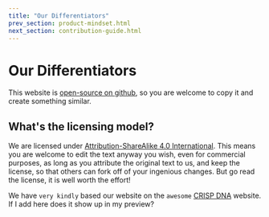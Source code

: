 ```yaml
---
title: "Our Differentiators"
prev_section: product-mindset.html
next_section: contribution-guide.html
---
```


Our Differentiators
===================

This website is [open-source on github](https://github.com/rht-labs/rht-labs.github.io), so you are welcome to copy it and create something similar.

What's the licensing model?
---------------------------

We are licensed under [Attribution-ShareAlike 4.0 International](http://creativecommons.org/licenses/by-sa/4.0/). This means you are welcome to edit the text anyway you wish, even for commercial purposes, as long as you attribute the original text to us, and keep the license, so that others can fork off of your ingenious changes. But go read the license, it is well worth the effort!

We have `very kindly` based our website on the `awesome` [CRISP DNA](https://github.com/crispab/crisp-dna) website.
If I add here does it show up in my preview?